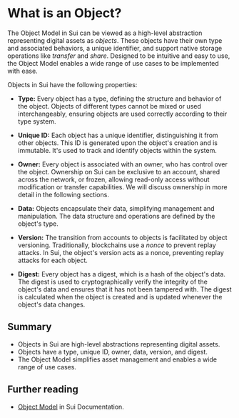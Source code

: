 # What is an Object?

The Object Model in Sui can be viewed as a high-level abstraction representing digital assets as
_objects_. These objects have their own type and associated behaviors, a unique identifier, and
support native storage operations like _transfer_ and _share_. Designed to be intuitive and easy to
use, the Object Model enables a wide range of use cases to be implemented with ease.

Objects in Sui have the following properties:

- **Type:** Every object has a type, defining the structure and behavior of the object. Objects of
  different types cannot be mixed or used interchangeably, ensuring objects are used correctly
  according to their type system.

- **Unique ID:** Each object has a unique identifier, distinguishing it from other objects. This ID
  is generated upon the object's creation and is immutable. It's used to track and identify objects
  within the system.

<!-- Note: consider "shared across many entities" -->

- **Owner:** Every object is associated with an owner, who has control over the object. Ownership on
  Sui can be exclusive to an account, shared across the network, or frozen, allowing read-only
  access without modification or transfer capabilities. We will discuss ownership in more detail in
  the following sections.

- **Data:** Objects encapsulate their data, simplifying management and manipulation. The data
  structure and operations are defined by the object's type.

- **Version:** The transition from accounts to objects is facilitated by object versioning.
  Traditionally, blockchains use a _nonce_ to prevent replay attacks. In Sui, the object's version
  acts as a nonce, preventing replay attacks for each object.

- **Digest:** Every object has a digest, which is a hash of the object's data. The digest is used to
  cryptographically verify the integrity of the object's data and ensures that it has not been
  tampered with. The digest is calculated when the object is created and is updated whenever the
  object's data changes.

## Summary

- Objects in Sui are high-level abstractions representing digital assets.
- Objects have a type, unique ID, owner, data, version, and digest.
- The Object Model simplifies asset management and enables a wide range of use cases.

## Further reading

- [Object Model](https://docs.sui.io/concepts/object-model) in Sui Documentation.
